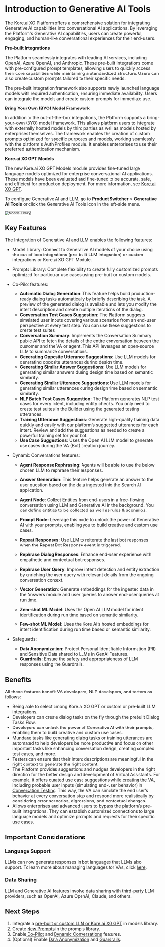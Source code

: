 # Introduction to Generative AI Tools

The Kore.ai XO Platform offers a comprehensive solution for integrating Generative AI capabilities into conversational AI applications. By leveraging the Platform's Generative AI capabilities, users can create powerful, engaging, and human-like conversational experiences for their end-users.

**Pre-built Integrations**

The Platform seamlessly integrates with leading AI services, including OpenAI, Azure OpenAI, and Anthropic.
These pre-built integrations come with pre-configured prompt templates, allowing users to quickly access their core capabilities while maintaining a standardized structure. Users can also create custom prompts tailored to their specific needs.

The pre-built integration framework also supports newly launched language models with required authentication, ensuring immediate availability. Users can integrate the models and create custom prompts for immediate use.

**Bring Your Own (BYO) Model Framework**

In addition to the out-of-the-box integrations, the Platform supports a bring-your-own (BYO) model framework. This allows platform users to integrate with externally hosted models by third parties as well as models hosted by enterprises themselves. The framework enables the creation of custom prompts optimized for specific purposes and models, working seamlessly with the platform's Auth Profiles module. It enables enterprises to use their preferred authentication mechanism.

**Kore.ai XO GPT Models**

The new Kore.ai XO GPT Models module provides fine-tuned large language models optimized for enterprise conversational AI applications. These models have been evaluated and fine-tuned to be accurate, safe, and efficient for production deployment. For more information, see [Kore.ai XO GPT](xo-gpt-module.md).




To configure Generative AI and LLM, go to **Product Switcher** > **Generative AI Tools** or click the Generative AI Tools icon in the left-side menu.

<img src="../images/models-library.png" alt="Models-Library" title="Models-Library" style="border: 1px solid gray; zoom:70%;">



## Key Features

The Integration of Generative AI and LLM enables the following features:


* Model Library: Connect to Generative AI models of your choice using the out-of-box integrations (pre-built LLM integration) or custom integrations or Kore.ai XO GPT Module.

* Prompts Library: Complete flexibility to create fully customized prompts optimized for particular use cases using pre-built or custom models.

* Co-Pilot features:
    * **Automatic Dialog Generation**: This feature helps build production-ready dialog tasks automatically by briefly describing the task. A preview of the generated dialog is available and lets you modify the intent description and create multiple iterations of the dialog.
    * **Conversation Test Cases Suggestion**: The Platform suggests simulated user inputs covering various scenarios from an end-user perspective at every test step. You can use these suggestions to create test suites.
    * **Conversation Summary**: Implements the Conversation Summary public API to fetch the details of the entire conversation between the customer and the VA or agent. This API leverages an open-source LLM to summarize conversations.
    * **Generating Opposite Utterance Suggestions**: Use LLM models for generating opposite utterances during design time.
    * **Generating Similar Answer Suggestions**: Use LLM models for generating similar answers during design time based on semantic similarity.
    * **Generating Similar Utterance Suggestions**: Use LLM models for generating similar utterances during design time based on semantic similarity.
    * **NLP Batch Test Cases Suggestion**: The Platform generates NLP test cases for every intent, including entity checks. You only need to create test suites in the Builder using the generated testing utterances.
    * **Training Utterance Suggestions**: Generate high-quality training data quickly and easily with our platform’s suggested utterances for each intent. Review and add the suggestions as needed to create a powerful training set for your bot.    
    * **Use Case Suggestions**: Uses the Open AI LLM model to generate use cases during the VA (Bot) creation journey.

    

* Dynamic Conversations features:
    * **Agent Response Rephrasing**: Agents will be able to use the below chosen LLM to rephrase their responses.
    * **Answer Generation**: This feature helps generate an answer to the user question based on the data ingested into the Search AI application.
    * **Agent Node**: Collect Entities from end-users in a free-flowing conversation using LLM and Generative AI in the background. You can define entities to be collected as well as rules & scenarios.
    * **Prompt Node:** Leverage this node to unlock the power of Generative AI with your prompts, enabling you to build creative and custom use cases.
    * **Repeat Responses**: Use LLM to reiterate the last bot responses when the Repeat Bot Response event is triggered.
    * **Rephrase Dialog Responses**: Enhance end-user experience with empathetic and contextual bot responses.
    * **Rephrase User Query**: Improve intent detection and entity extraction by enriching the user query with relevant details from the ongoing conversation context.
    * **Vector Generation**: Generate embeddings for the ingested data in the Answers module and user queries to answer end-user queries at run time.
    * **Zero-shot ML Model**: Uses the Open AI LLM model for intent identification during run time based on semantic similarity.

    * **Few-shot ML Model**: Uses the Kore Ai’s hosted embeddings for intent identification during run time based on semantic similarity.

* Safeguards:
    * **Data Anonymization**: Protect Personal Identifiable Information (PII) and Sensitive Data shared to LLMs in GenAI Features.
    * **Guardrails**: Ensure the safety and appropriateness of LLM responses using the Guardrails.

## Benefits

All these features benefit VA developers, NLP developers, and testers as follows:

* Being able to select among Kore.ai XO GPT or custom or pre-built LLM integrations.
* Developers can create dialog tasks on the fly through the prebuilt Dialog Tasks Flow.
* Developers can unlock the power of Generative AI with their prompts, enabling them to build creative and custom use cases.
* Mundane tasks like generating dialog tasks or training utterances are automated to help developers be more productive and focus on other important tasks like enhancing conversation design, creating complex test cases, and more.
* Testers can ensure that their intent descriptions are meaningful in the right context to generate the right content.
* The Platform provides suggestions and nudges developers in the right direction for the better design and development of Virtual Assistants. For example, it offers curated use case suggestions while[ creating the VA](../getting-started/building-a-virtual-assistant.md#create-a-standard-virtual-assistant), including probable user inputs (simulating end-user behavior) in[ Conversation Testing](../automation/testing/regression-testing/conversation-testing/conversation-testing-landing-page.md). This way, the VA can simulate the end user’s behavior at every conversation step and respond more realistically by considering error scenarios, digressions, and contextual changes.
* Allows enterprises and advanced users to bypass the platform’s pre-built integrations. They can establish customized connections to large language models and optimize prompts and requests for their specific use cases.


## Important Considerations

### Language Support

LLMs can now generate responses in bot languages that LLMs also support. To learn more about managing languages for VAs, click [here](../app-settings/language-management/managing-languages-for-multilingual-vas.md).

### Data Sharing

LLM and Generative AI features involve data sharing with third-party LLM providers, such as OpenAI, Azure OpenAI, Claude, and others.


## Next Steps
1. Integrate a [pre-built or custom LLM or Kore.ai XO GPT](models-library.md) in models library. 
2. Create [ New Prompts](prompts-library.md) in the prompts library.
3. Enable[ Co-Pilot](co-pilot-features.md) and [Dynamic Conversations](dynamic-conversations-features.md) features.
4. (Optional) Enable [Data Anonymization](data-anonymization.md) and [Guardrails](guardrails.md).